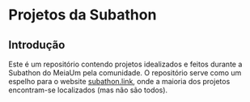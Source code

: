 # Projetos da Subathon

## Introdução
Este é um repositório contendo projetos idealizados e feitos durante a Subathon do MeiaUm pela comunidade. O repositório serve como um espelho para o website [subathon.link](https://subathon.link), onde a maioria dos projetos encontram-se localizados (mas não são todos).